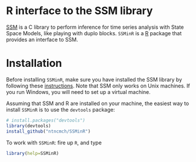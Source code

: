 # R interface to the SSM library

[SSM](https://github.com/JDureau/ssm) is a C library to perform inference for time series analysis with State Space Models, like playing with duplo blocks. `SSMinR` is a [R](http://cran.r-project.org) package that provides an interface to SSM.

# Installation

Before installing `SSMinR`, make sure you have installed the SSM library by following these [instructions](https://github.com/JDureau/ssm). Note that SSM only works on Unix machines. If you run Windows, you will need to set up a virtual machine.

Assuming that SSM and R are installed on your machine, the easiest way to install `SSMinR` is to use the `devtools` package:

```r
# install.packages("devtools")
library(devtools)
install_github("ntncmch/SSMinR")
```

To work with `SSMinR`: fire up `R`, and type 

```r
library(help=SSMinR)
```
